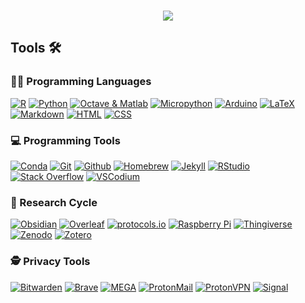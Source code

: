 <h3 align="center">
 
</h3>

<!-- Typing SVG by DenverCoder1 - https://github.com/DenverCoder1/readme-typing-svg -->
<p align="center">
  <a href="https://github.com/DenverCoder1/readme-typing-svg"><img src="https://readme-typing-svg.herokuapp.com/?lines=Hi,+I'm+Mikkel+👋;Open+science+all+the+way"></a>
</p>

## Tools 🛠️

### 👨‍💻 Programming Languages
  <a href="#"><img alt="R" src="https://img.shields.io/badge/-R-276DC3?&logo=r&logoColor=white"></a>
  <a href="#"><img alt="Python" src="https://img.shields.io/badge/-Python-3776AB?&logo=python&logoColor=white"></a>
  <a href="#"><img alt="Octave & Matlab" src="https://img.shields.io/badge/-Octave & Matlab-0790C0?&logo=octave&logoColor=white"></a>
  <a href="#"><img alt="Micropython" src="https://img.shields.io/badge/-Micropython-2B2728?&logo=micropython&logoColor=white"></a>
  <a href="#"><img alt="Arduino" src="https://img.shields.io/badge/-Arduino-00979D?&logo=arduino&logoColor=white"></a>
  <a href="#"><img alt="LaTeX" src="https://img.shields.io/badge/-LaTeX-008080?&logo=LaTeX&logoColor=white"></a>
  <a href="#"><img alt="Markdown" src="https://img.shields.io/badge/-Markdown-000000?&logo=markdown&logoColor=white"></a>
  <a href="#"><img alt="HTML" src="https://img.shields.io/badge/-HTML-E34F26?&logo=html5&logoColor=white"></a>
  <a href="#"><img alt="CSS" src="https://img.shields.io/badge/-CSS-1572B6?&logo=css3&logoColor=white"></a>

### 💻 Programming Tools
  <a href="#"><img alt="Conda" src="https://img.shields.io/badge/-Conda-44A833?logo=anaconda&logoColor=white"></a>
  <a href="#"><img alt="Git" src="https://img.shields.io/badge/-Git-F05032?logo=git&logoColor=white"></a>
  <a href="#"><img alt="Github" src="https://img.shields.io/badge/-Github-181717?logo=github&logoColor=white"></a>
  <a href="#"><img alt="Homebrew" src="https://img.shields.io/badge/-Homebrew-FBB040?logo=homebrew&logoColor=white"></a>
  <a href="#"><img alt="Jekyll" src="https://img.shields.io/badge/-Jekyll-CC0000?logo=jekyll&logoColor=white"></a>
  <a href="#"><img alt="RStudio" src="https://img.shields.io/badge/RStudio-75AADB?&logo=rstudio&logoColor=white"></a>
  <a href="#"><img alt="Stack Overflow" src="https://img.shields.io/badge/-Stack Overflow-F58025?logo=stackoverflow&logoColor=white"></a>
  <a href="#"><img alt="VSCodium" src="https://img.shields.io/badge/VSCodium-007ACC?&logo=visualstudiocode"></a>

### 🔬 Research Cycle 
  <a href="#"><img alt="Obsidian" src="https://img.shields.io/badge/-Obsidian-483699?logo=obsidian&logoColor=white"></a>
  <a href="#"><img alt="Overleaf" src="https://img.shields.io/badge/-Overleaf-47A141?logo=overleaf&logoColor=white"></a>
  <a href="#"><img alt="protocols.io" src="https://img.shields.io/badge/-protocols.io-4D9FE7?logo=protocols.io&logoColor=white"></a>
  <a href="#"><img alt="Raspberry Pi" src="https://img.shields.io/badge/-Raspberry Pi-A22846?logo=raspberrypi&logoColor=white"></a>
  <a href="#"><img alt="Thingiverse" src="https://img.shields.io/badge/-Thingiverse-248BFB?logo=Thingiverse&logoColor=white"></a>
  <a href="#"><img alt="Zenodo" src="https://img.shields.io/badge/-Zenodo-1682D4?logo=Zenodo&logoColor=white"></a>
  <a href="#"><img alt="Zotero" src="https://img.shields.io/badge/-Zotero-CC2936?logo=zotero&logoColor=white"></a>

### 🕵️ Privacy Tools
  <a href="#"><img alt="Bitwarden" src="https://img.shields.io/badge/-Bitwarden-175DDC?logo=bitwarden&logoColor=white"></a>
  <a href="#"><img alt="Brave" src="https://img.shields.io/badge/-Brave-FB542B?logo=brave&logoColor=white"></a>
  <a href="#"><img alt="MEGA" src="https://img.shields.io/badge/-MEGA-D9272E?logo=mega&logoColor=white"></a>
  <a href="#"><img alt="ProtonMail" src="https://img.shields.io/badge/-ProtonMail-8B89CC?logo=ProtonMail&logoColor=white"></a>
  <a href="#"><img alt="ProtonVPN" src="https://img.shields.io/badge/-ProtonVPN-56B366?logo=ProtonVPN&logoColor=white"></a>
  <a href="#"><img alt="Signal" src="https://img.shields.io/badge/-Signal-3A76F0?logo=Signal&logoColor=white"></a>


<!--

https://shields.io/
https://simpleicons.org/
https://github.com/abhisheknaiidu/awesome-github-profile-readme

Raise issue for more icons in https://github.com/simple-icons/simple-icons/issues?q=is%3Aissue+is%3Aopen+prusa:

### 🧰 Frameworks and libraries

**roaldarbol/roaldarbol** is a ✨ _special_ ✨ repository because its `README.md` (this file) appears on your GitHub profile.

Here are some ideas to get you started:

- 🔭 I’m currently working on ...
- 🌱 I’m currently learning ...
- 👯 I’m looking to collaborate on ...
- 🤔 I’m looking for help with ...
- 💬 Ask me about ...
- 📫 How to reach me: ...
- 😄 Pronouns: ...
- ⚡ Fun fact: ...
-->
